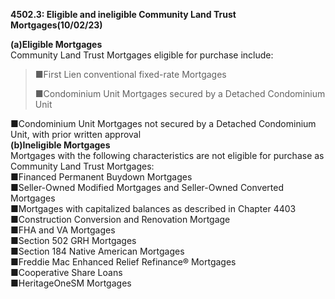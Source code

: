 **4502.3: Eligible and ineligible Community Land Trust
Mortgages(10/02/23)**

**(a)Eligible Mortgages**\
Community Land Trust Mortgages eligible for purchase include:

> ■First Lien conventional fixed-rate Mortgages
>
> ■Condominium Unit Mortgages secured by a Detached Condominium Unit

■Condominium Unit Mortgages not secured by a Detached Condominium Unit,
with prior written approval\
**(b)Ineligible Mortgages**\
Mortgages with the following characteristics are not eligible for
purchase as Community Land Trust Mortgages:\
■Financed Permanent Buydown Mortgages\
■Seller-Owned Modified Mortgages and Seller-Owned Converted Mortgages\
■Mortgages with capitalized balances as described in Chapter 4403\
■Construction Conversion and Renovation Mortgage\
■FHA and VA Mortgages\
■Section 502 GRH Mortgages\
■Section 184 Native American Mortgages\
■Freddie Mac Enhanced Relief Refinance® Mortgages\
■Cooperative Share Loans\
■HeritageOneSM Mortgages